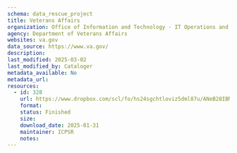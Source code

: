 ```yaml
---
schema: data_rescue_project 
title: Veterans Affairs
organization: Office of Information and Technology - IT Operations and Services (ITOPS)
agency: Department of Veterans Affairs
websites: va.gov
data_source: https://www.va.gov/
description: 
last_modified: 2025-03-02
last_modified_by: Cataloger
metadata_available: No
metadata_url: 
resources:
  - id: 328
    url: https://www.dropbox.com/scl/fo/hs24sgchtloviz5dml87u/ANeB28IBMdbGDsvznc6l_x4?rlkey=n3bl1sff9yn6xeuqhzd7tfxyb&dl=0
    format: 
    status: Finished
    size: 
    download_date: 2025-01-31
    maintainer: ICPSR
    notes: 
---
```

